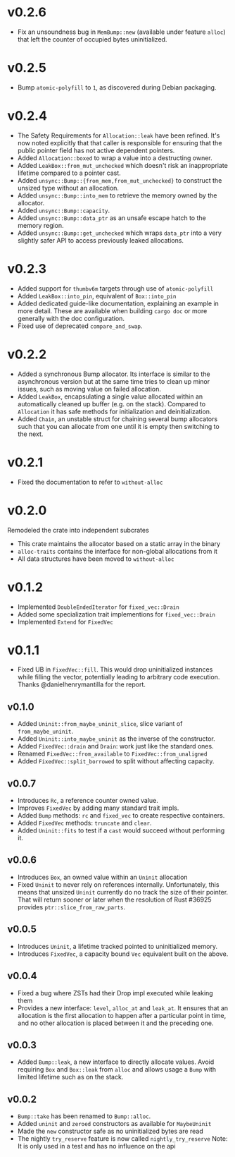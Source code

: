 # v0.2.6

- Fix an unsoundness bug in `MemBump::new` (available under feature `alloc`)
  that left the counter of occupied bytes uninitialized.

# v0.2.5

- Bump `atomic-polyfill` to `1`, as discovered during Debian packaging.

# v0.2.4

- The Safety Requirements for `Allocation::leak` have been refined. It's now
  noted explicitly that that caller is responsible for ensuring that the public
  pointer field has not active dependent pointers.
- Added `Allocation::boxed` to wrap a value into a destructing owner.
- Added `LeakBox::from_mut_unchecked` which doesn't risk an inappropriate
  lifetime compared to a pointer cast.
- Added `unsync::Bump::{from_mem,from_mut_unchecked}` to construct the unsized
  type without an allocation.
- Added `unsync::Bump::into_mem` to retrieve the memory owned by the allocator.
- Added `unsync::Bump::capacity`.
- Added `unsync::Bump::data_ptr` as an unsafe escape hatch to the memory
  region.
- Added `unsync::Bump::get_unchecked` which wraps `data_ptr` into a very
  slightly safer API to access previously leaked allocations.

# v0.2.3

- Added support for `thumbv6m` targets through use of `atomic-polyfill`
- Added `LeakBox::into_pin`, equivalent of `Box::into_pin`
- Added dedicated guide-like documentation, explaining an example in more
  detail. These are available when building `cargo doc` or more generally with
  the doc configuration.
- Fixed use of deprecated `compare_and_swap`.

# v0.2.2

- Added a synchronous Bump allocator. Its interface is similar to the
  asynchronous version but at the same time tries to clean up minor issues,
  such as moving value on failed allocation.
- Added `LeakBox`, encapsulating a single value allocated within an
  automatically cleaned up buffer (e.g. on the stack). Compared to `Allocation`
  it has safe methods for initialization and deinitialization.
- Added `Chain`, an unstable struct for chaining several bump allocators such
  that you can allocate from one until it is empty then switching to the next.

# v0.2.1

- Fixed the documentation to refer to `without-alloc`

# v0.2.0

Remodeled the crate into independent subcrates
- This crate maintains the allocator based on a static array in the binary
- `alloc-traits` contains the interface for non-global allocations from it
- All data structures have been moved to `without-alloc`

# v0.1.2

- Implemented `DoubleEndedIterator` for `fixed_vec::Drain`
- Added some specialization trait implementions for `fixed_vec::Drain`
- Implemented `Extend` for `FixedVec`

# v0.1.1

- Fixed UB in `FixedVec::fill`. This would drop uninitialized instances while
  filling the vector, potentially leading to arbitrary code execution.
  Thanks @danielhenrymantilla for the report.

## v0.1.0

- Added `Uninit::from_maybe_uninit_slice`, slice variant of `from_maybe_uninit`.
- Added `Uninit::into_maybe_uninit` as the inverse of the constructor.
- Added `FixedVec::drain` and `Drain`: work just like the standard ones.
- Renamed `FixedVec::from_available` to `FixedVec::from_unaligned`
- Added `FixedVec::split_borrowed` to split without affecting capacity.

## v0.0.7

- Introduces `Rc`, a reference counter owned value.
- Improves `FixedVec` by adding many standard trait impls.
- Added `Bump` methods: `rc` and `fixed_vec` to create respective containers.
- Added `FixedVec` methods: `truncate` and `clear`.
- Added `Uninit::fits` to test if a `cast` would succeed without performing it.

## v0.0.6

- Introduces `Box`, an owned value within an `Uninit` allocation
- Fixed `Uninit` to never rely on references internally. Unfortunately, this
  means that unsized `Uninit` currently do no track the size of their pointer.
  That will return sooner or later when the resolution of Rust #36925 provides
  `ptr::slice_from_raw_parts`.

## v0.0.5

- Introduces `Uninit`, a lifetime tracked pointed to uninitialized memory.
- Introduces `FixedVec`, a capacity bound `Vec` equivalent built on the above.

## v0.0.4

- Fixed a bug where ZSTs had their Drop impl executed while leaking them
- Provides a new interface: `level`, `alloc_at` and `leak_at`. It ensures that
  an allocation is the first allocation to happen after a particular point in
  time, and no other allocation is placed between it and the preceding one.

## v0.0.3

- Added `Bump::leak`, a new interface to directly allocate values. Avoid
  requiring `Box` and `Box::leak` from `alloc` and allows usage a `Bump` with
  limited lifetime such as on the stack.

## v0.0.2

- `Bump::take` has been renamed to `Bump::alloc`.
- Added `uninit` and `zeroed` constructors as available for `MaybeUninit`
- Made the `new` constructor safe as no uninitialized bytes are read
- The nightly `try_reserve` feature is now called `nightly_try_reserve`
  Note: It is only used in a test and has no influence on the api
